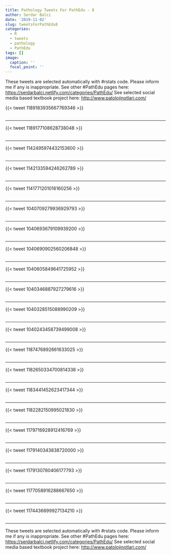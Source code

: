 ```yaml
---
title: Pathology Tweets For PathEdu - 8
author: Serdar Balci
date: '2019-11-02'
slug: tweetsForPathEdu8
categories:
  - R
  - tweets
  - pathology
  - PathEdu
tags: []
image:
  caption: ''
  focal_point: ''
---
```



These tweets are selected automatically with #rstats code. Please inform me if any is inappropriate.
See other #PathEdu pages here: https://serdarbalci.netlify.com/categories/PathEdu/ 
See selected social media based textbook project here: http://www.patolojinotlari.com/

{{< tweet 1189183935667769346 >}}
<br>
<br>
<hr>
{{< tweet 1189177108628738048 >}}
<br>
<br>
<hr>
{{< tweet 1142495974432153600 >}}
<br>
<br>
<hr>
{{< tweet 1142133594246262789 >}}
<br>
<br>
<hr>
{{< tweet 1141771201016160256 >}}
<br>
<br>
<hr>
{{< tweet 1040709279936929793 >}}
<br>
<br>
<hr>
{{< tweet 1040693679109939200 >}}
<br>
<br>
<hr>
{{< tweet 1040690902560206848 >}}
<br>
<br>
<hr>
{{< tweet 1040605849641725952 >}}
<br>
<br>
<hr>
{{< tweet 1040346887927279616 >}}
<br>
<br>
<hr>
{{< tweet 1040328515088990209 >}}
<br>
<br>
<hr>
{{< tweet 1040243458739499008 >}}
<br>
<br>
<hr>
{{< tweet 1187476892661633025 >}}
<br>
<br>
<hr>
{{< tweet 1182650334700814338 >}}
<br>
<br>
<hr>
{{< tweet 1183441452623417344 >}}
<br>
<br>
<hr>
{{< tweet 1182282150995021830 >}}
<br>
<br>
<hr>
{{< tweet 1179716928912416769 >}}
<br>
<br>
<hr>
{{< tweet 1179140343838720000 >}}
<br>
<br>
<hr>
{{< tweet 1179130780406177793 >}}
<br>
<br>
<hr>
{{< tweet 1177058916288667650 >}}
<br>
<br>
<hr>
{{< tweet 1174436699927134210 >}}
<br>
<br>
<hr>


These tweets are selected automatically with #rstats code. Please inform me if any is inappropriate.
See other #PathEdu pages here: https://serdarbalci.netlify.com/categories/PathEdu/ 
See selected social media based textbook project here: http://www.patolojinotlari.com/

